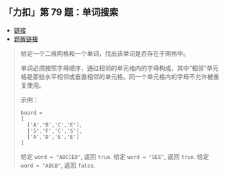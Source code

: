 ## 「力扣」第 79 题：单词搜索

- [链接](https://leetcode-cn.com/problems/word-search/)
- [题解链接](https://leetcode-cn.com/problems//solution/zai-er-wei-ping-mian-shang-shi-yong-hui-su-fa-pyth/)

> 给定一个二维网格和一个单词，找出该单词是否存在于网格中。
>
> 单词必须按照字母顺序，通过相邻的单元格内的字母构成，其中“相邻”单元格是那些水平相邻或垂直相邻的单元格。同一个单元格内的字母不允许被重复使用。
>
> 示例：
>
> ```
> board =
> [
>   ['A','B','C','E'],
>   ['S','F','C','S'],
>   ['A','D','E','E']
> ]
> ```
>
> 给定 `word = "ABCCED"`, 返回 `true`.
> 给定 `word = "SEE"`, 返回 `true`.
> 给定 `word = "ABCB"`, 返回 `false`.